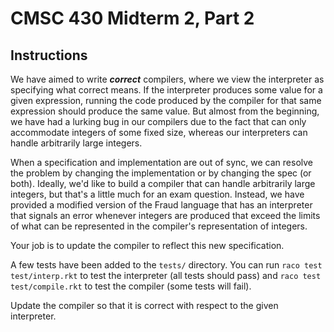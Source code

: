# CMSC 430 Midterm 2, Part 2

## Instructions

We have aimed to write ***correct*** compilers, where we view the
interpreter as specifying what correct means.  If the interpreter
produces some value for a given expression, running the code produced
by the compiler for that same expression should produce the same
value.  But almost from the beginning, we have had a lurking bug in
our compilers due to the fact that can only accommodate integers of
some fixed size, whereas our interpreters can handle arbitrarily large
integers.

When a specification and implementation are out of sync, we can
resolve the problem by changing the implementation or by changing the
spec (or both).  Ideally, we'd like to build a compiler that can
handle arbitrarily large integers, but that's a little much for an
exam question.  Instead, we have provided a modified version of the
Fraud language that has an interpreter that signals an error whenever
integers are produced that exceed the limits of what can be
represented in the compiler's representation of integers.

Your job is to update the compiler to reflect this new specification.

A few tests have been added to the `tests/` directory.  You can run
`raco test test/interp.rkt` to test the interpreter (all tests should
pass) and `raco test test/compile.rkt` to test the compiler (some
tests will fail).

Update the compiler so that it is correct with respect to the given
interpreter.
